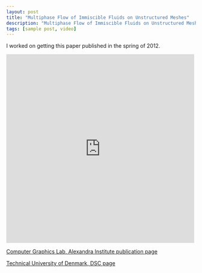 ```yaml
---
layout: post
title: "Multiphase Flow of Immiscible Fluids on Unstructured Meshes"
description: "Multiphase Flow of Immiscible Fluids on Unstructured Meshes"
tags: [sample post, video]
---
```


I worked on getting this paper published in the spring of 2012.

<iframe src="http://player.vimeo.com/video/46682271?byline=0&amp;portrait=0&amp;loop=1" height="500" width="500" allowfullscreen="" frameborder="0"></iframe>

<a href="http://cg.alexandra.dk/multiphase-flow-of-immiscible-fluidson-unstructured-meshes/">Computer Graphics Lab, Alexandra Institute publication page</a>

<a href="http://www2.imm.dtu.dk/~janba/DSC-webpage/">Technical University of Denmark, DSC page</a>